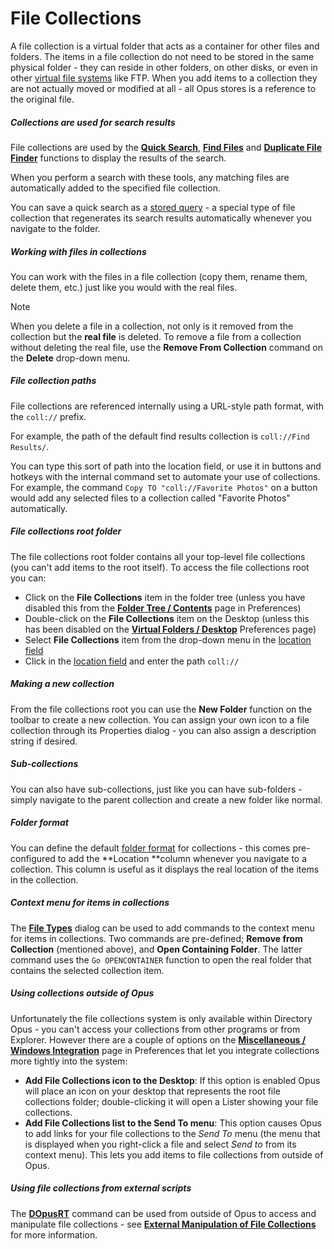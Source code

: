 # File Collections

A file collection is a virtual folder that acts as a container for other files and folders. The items in a file collection do not need to be stored in the same physical folder - they can reside in other folders, on other disks, or even in other [virtual file systems](/Manual/basic_concepts/virtual_file_system/README.md) like FTP. When you add items to a collection they are not actually moved or modified at all - all Opus stores is a reference to the original file.

##### Collections are used for search results

File collections are used by the **[Quick Search](../searching_and_filtering/windows_search.md)**, **[Find Files](../searching_and_filtering/find_files/README.md)** and **[Duplicate File Finder](/Manual/additional_functionality/duplicate_file_finder.md)** functions to display the results of the search.

When you perform a search with these tools, any matching files are automatically added to the specified file collection.

You can save a quick search as a [stored query](/Manual/basic_concepts/virtual_file_system/file_collections/stored_queries.md) - a special type of file collection that regenerates its search results automatically whenever you navigate to the folder.

##### Working with files in collections

You can work with the files in a file collection (copy them, rename them, delete them, etc.) just like you would with the real files.

> [!NOTE]
> When you delete a file in a collection, not only is it removed from the collection but the **real file** is deleted. To remove a file from a collection without deleting the real file, use the **Remove From Collection** command on the **Delete** drop-down menu.

##### File collection paths

File collections are referenced internally using a URL-style path format, with the `coll://` prefix.

For example, the path of the default find results collection is `coll://Find Results/`.

You can type this sort of path into the location field, or use it in buttons and hotkeys with the internal command set to automate your use of collections. For example, the command `Copy TO "coll://Favorite Photos"` on a button would add any selected files to a collection called "Favorite Photos" automatically.

##### File collections root folder

The file collections root folder contains all your top-level file collections (you can't add items to the root itself). To access the file collections root you can:

- Click on the **File Collections** item in the folder tree (unless you have disabled this from the **[Folder Tree / Contents](/Manual/preferences/preferences_categories/folder_tree/contents.md)** page in Preferences)
- Double-click on the **File Collections** item on the Desktop (unless this has been disabled on the **[Virtual Folders / Desktop](/Manual/preferences/preferences_categories/folders/virtual_folders/desktop.md)** Preferences page)
- Select **File Collections** item from the drop-down menu in the [location field](../the_lister/navigation/breadcrumbs_location_field.md)
- Click in the [location field](../the_lister/navigation/breadcrumbs_location_field.md) and enter the path `coll://`

##### Making a new collection

From the file collections root you can use the **New Folder** function on the toolbar to create a new collection. You can assign your own icon to a file collection through its Properties dialog - you can also assign a description string if desired.

##### Sub-collections

You can also have sub-collections, just like you can have sub-folders - simply navigate to the parent collection and create a new folder like normal.

##### Folder format

You can define the default [folder format](../folder_options/README.md) for collections - this comes pre-configured to add the **Location **column whenever you navigate to a collection. This column is useful as it displays the real location of the items in the collection.

##### Context menu for items in collections

The **[File Types](/Manual/file_types/README.md)** dialog can be used to add commands to the context menu for items in collections. Two commands are pre-defined; **Remove from Collection** (mentioned above), and **Open Containing Folder**. The latter command uses the `Go OPENCONTAINER` function to open the real folder that contains the selected collection item.

##### Using collections outside of Opus

Unfortunately the file collections system is only available within Directory Opus - you can't access your collections from other programs or from Explorer. However there are a couple of options on the **[Miscellaneous / Windows Integration](/Manual/preferences/preferences_categories/miscellaneous/windows_integration/README.md)** page in Preferences that let you integrate collections more tightly into the system:

- **Add File Collections icon to the Desktop**: If this option is enabled Opus will place an icon on your desktop that represents the root file collections folder; double-clicking it will open a Lister showing your file collections.
- **Add File Collections list to the Send To menu**: This option causes Opus to add links for your file collections to the *Send To* menu (the menu that is displayed when you right-click a file and select *Send to* from its context menu). This lets you add items to file collections from outside of Opus.

##### Using file collections from external scripts

The **[DOpusRT](/Manual/reference/dopusrt_reference/README.md)** command can be used from outside of Opus to access and manipulate file collections - see **[External Manipulation of File Collections](/Manual/reference/dopusrt_reference/external_manipulation_of_file_collections.md)** for more information.
